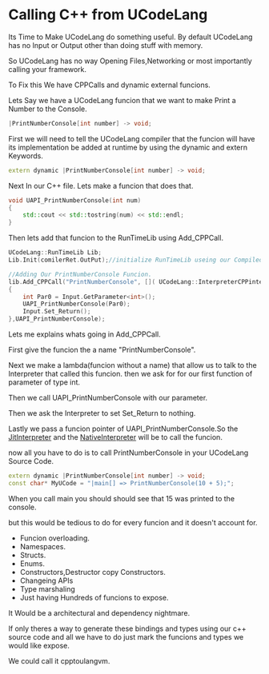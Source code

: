 # Calling C++ from UCodeLang

Its Time to Make UCodeLang do something useful.
By default UCodeLang has no Input or Output other than doing stuff with memory.

So UCodeLang has no way Opening Files,Networking or most importantly calling your framework.

To Fix this We have CPPCalls and dynamic external funcions.

Lets Say we have a UCodeLang funcion that we want to make Print a Number to the Console.

```cpp
|PrintNumberConsole[int number] -> void;
```

First we will need to tell the UCodeLang compiler that the funcion will have its implementation be added at runtime by using the dynamic and extern Keywords.

```cpp
extern dynamic |PrintNumberConsole[int number] -> void;
```

Next In our C++ file. Lets make a funcion that does that.

```cpp
void UAPI_PrintNumberConsole(int num)
{
    std::cout << std::tostring(num) << std::endl;
}
```

Then lets add that funcion to the RunTimeLib using Add_CPPCall.

```cpp
UCodeLang::RunTimeLib Lib;
Lib.Init(comilerRet.OutPut);//initialize RunTimeLib useing our Compiled code.

//Adding Our PrintNumberConsole Funcion.
lib.Add_CPPCall("PrintNumberConsole", []( UCodeLang::InterpreterCPPinterface& Input)
{
	int Par0 = Input.GetParameter<int>();
    UAPI_PrintNumberConsole(Par0);
    Input.Set_Return();
},UAPI_PrintNumberConsole);
```

Lets me explains whats going in Add_CPPCall.

First give the funcion the a name "PrintNumberConsole".

Next we make a lambda(funcion without a name) that allow us to talk to the Interpreter that called this funcion. then we ask for for our first function of parameter of type int.

Then we call UAPI_PrintNumberConsole with our parameter.

Then we ask the Interpreter to set Set_Return to nothing.

Lastly we pass a funcion pointer of UAPI_PrintNumberConsole.So the [JitInterpreter](./Reference/RunTime/JitInterpreter.md) and the [NativeInterpreter](./Reference/RunTime/NativeInterpreter.md) will be to call the funcion.

now all you have to do is to call PrintNumberConsole in your UCodeLang Source Code.

```cpp
extern dynamic |PrintNumberConsole[int number] -> void;
const char* MyUCode = "|main[] => PrintNumberConsole(10 + 5);";
```

When you call main
you should should see that 15 was printed to the console.

but this would be tedious to do for every funcion and it doesn't account for.

- Funcion overloading.
- Namespaces.
- Structs.
- Enums.
- Constructors,Destructor copy Constructors.
- Changeing APIs
- Type marshaling
- Just having Hundreds of funcions to expose.

It Would be a architectural and dependency nightmare.

If only theres a way to generate these bindings and types using our c++ source code and all we have to do just mark the funcions and types we would like expose.

We could call it cpptoulangvm.
